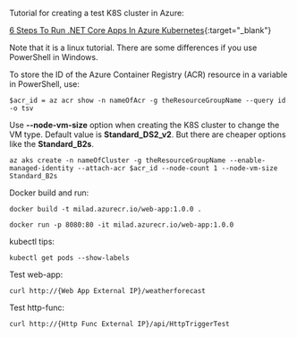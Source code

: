 Tutorial for creating a test K8S cluster in Azure:

[6 Steps To Run .NET Core Apps In Azure Kubernetes](https://thorsten-hans.com/6-steps-to-run-netcore-apps-in-azure-kubernetes){:target="_blank"}

Note that it is a linux tutorial. There are some differences if you use PowerShell in Windows.

To store the ID of the Azure Container Registry (ACR) resource in a variable in PowerShell, use:

`$acr_id = az acr show -n nameOfAcr -g theResourceGroupName --query id -o tsv`

Use **--node-vm-size** option when creating the K8S cluster to change the VM type.  Default value is **Standard_DS2_v2**. But there are cheaper options like the **Standard_B2s**.

`az aks create -n nameOfCluster -g theResourceGroupName --enable-managed-identity --attach-acr $acr_id --node-count 1 --node-vm-size Standard_B2s`

Docker build and run:

`docker build -t milad.azurecr.io/web-app:1.0.0 .`

`docker run -p 8080:80 -it milad.azurecr.io/web-app:1.0.0`

kubectl tips:

`kubectl get pods --show-labels`

Test web-app:

`curl http://{Web App External IP}/weatherforecast`

Test http-func:

`curl http://{Http Func External IP}/api/HttpTriggerTest`
